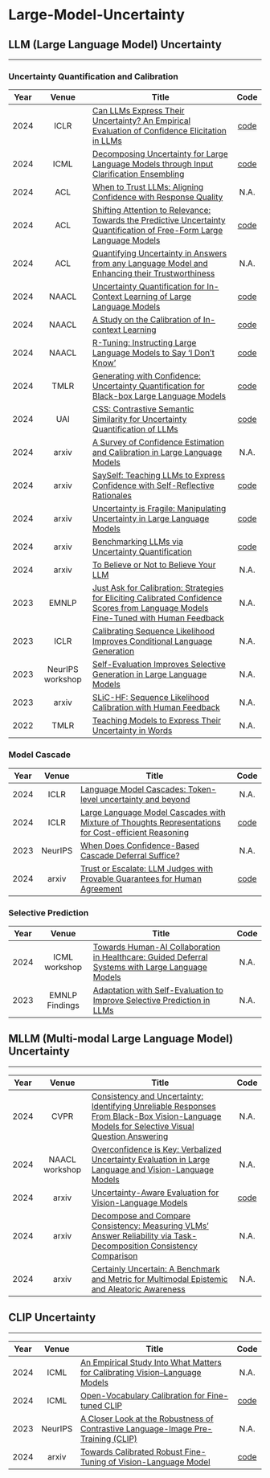# Large-Model-Uncertainty

## LLM (Large Language Model) Uncertainty
---
### Uncertainty Quantification and Calibration
|Year|Venue|Title|Code|
|:-:|:-:|-|:-:|
|2024|ICLR|[Can LLMs Express Their Uncertainty? An Empirical Evaluation of Confidence Elicitation in LLMs](https://arxiv.org/abs/2306.13063)|[code](https://github.com/MiaoXiong2320/llm-uncertainty)|
|2024|ICML|[Decomposing Uncertainty for Large Language Models through Input Clarification Ensembling](https://arxiv.org/abs/2311.08718)|[code](https://github.com/UCSB-NLP-Chang/llm_uncertainty)|
|2024|ACL|[When to Trust LLMs: Aligning Confidence with Response Quality](https://arxiv.org/abs/2404.17287)|N.A.|
|2024|ACL|[Shifting Attention to Relevance: Towards the Predictive Uncertainty Quantification of Free-Form Large Language Models](https://arxiv.org/abs/2307.01379)|[code](https://github.com/jinhaoduan/SAR)|
|2024|ACL|[Quantifying Uncertainty in Answers from any Language Model and Enhancing their Trustworthiness](https://aclanthology.org/2024.acl-long.283.pdf)|N.A.|
|2024|NAACL|[Uncertainty Quantification for In-Context Learning of Large Language Models](https://aclanthology.org/2024.naacl-long.184/)|[code](https://github.com/lingchen0331/UQ_ICL)|
|2024|NAACL|[A Study on the Calibration of In-context Learning](https://arxiv.org/abs/2312.04021)|[code](https://github.com/hlzhang109/icl-calibration)|
|2024|NAACL|[R-Tuning: Instructing Large Language Models to Say ‘I Don’t Know’](https://aclanthology.org/2024.naacl-long.394/)|[code](https://github.com/shizhediao/R-Tuning)|
|2024|TMLR|[Generating with Confidence: Uncertainty Quantification for Black-box Large Language Models](https://arxiv.org/abs/2305.19187)|[code](https://github.com/zlin7/UQ-NLG)|
|2024|UAI|[CSS: Contrastive Semantic Similarity for Uncertainty Quantification of LLMs](https://arxiv.org/abs/2406.03158)|[code](https://github.com/AoShuang92/css_uq_llms)|
|2024|arxiv|[A Survey of Confidence Estimation and Calibration in Large Language Models](https://arxiv.org/abs/2311.08298)|N.A.|
|2024|arxiv|[SaySelf: Teaching LLMs to Express Confidence with Self-Reflective Rationales](https://arxiv.org/abs/2405.20974)|[code](https://github.com/xu1868/SaySelf)|
|2024|arxiv|[Uncertainty is Fragile: Manipulating Uncertainty in Large Language Models](https://arxiv.org/abs/2407.11282)|[code](https://github.com/qcznlp/uncertainty_attack)|
|2024|arxiv|[Benchmarking LLMs via Uncertainty Quantification](https://arxiv.org/abs/2401.12794)|[code](https://github.com/smartyfh/LLM-Uncertainty-Bench)|
|2024|arxiv|[To Believe or Not to Believe Your LLM](https://arxiv.org/abs/2406.02543)|N.A.|
|2023|EMNLP|[Just Ask for Calibration: Strategies for Eliciting Calibrated Confidence Scores from Language Models Fine-Tuned with Human Feedback](https://arxiv.org/abs/2305.14975)|N.A.|
|2023|ICLR|[Calibrating Sequence Likelihood Improves Conditional Language Generation](https://openreview.net/forum?id=0qSOodKmJaN)|N.A.|
|2023|NeurIPS workshop|[Self-Evaluation Improves Selective Generation in Large Language Models](https://proceedings.mlr.press/v239/ren23a.html)|N.A.|
|2023|arxiv|[SLiC-HF: Sequence Likelihood Calibration with Human Feedback](https://arxiv.org/abs/2305.10425)|N.A.|
|2022|TMLR|[Teaching Models to Express Their Uncertainty in Words](https://arxiv.org/abs/2205.14334)|N.A.|

### Model Cascade
|Year|Venue|Title|Code|
|:-:|:-:|-|:-:|
|2024|ICLR|[Language Model Cascades: Token-level uncertainty and beyond](https://arxiv.org/abs/2404.10136)|N.A.|
|2024|ICLR|[Large Language Model Cascades with Mixture of Thoughts Representations for Cost-efficient Reasoning](https://arxiv.org/pdf/2310.03094.pdf)|[code](https://github.com/MurongYue/LLM_MoT_cascade)|
|2023|NeurIPS|[When Does Confidence-Based Cascade Deferral Suffice?](https://arxiv.org/abs/2307.02764)|N.A.|
|2024|arxiv|[Trust or Escalate: LLM Judges with Provable Guarantees for Human Agreement](https://arxiv.org/abs/2407.18370)|[code](https://github.com/jaehunjung1/cascaded-selective-evaluation)|

### Selective Prediction
|Year|Venue|Title|Code|
|:-:|:-:|-|:-:|
|2024|ICML workshop|[Towards Human-AI Collaboration in Healthcare: Guided Deferral Systems with Large Language Models](https://arxiv.org/abs/2406.07212)|N.A.|
|2023|EMNLP Findings|[Adaptation with Self-Evaluation to Improve Selective Prediction in LLMs](https://arxiv.org/abs/2310.11689)|N.A.|

## MLLM (Multi-modal Large Language Model) Uncertainty
---
|Year|Venue|Title|Code|
|:-:|:-:|-|:-:|
|2024|CVPR|[Consistency and Uncertainty: Identifying Unreliable Responses From Black-Box Vision-Language Models for Selective Visual Question Answering](https://openaccess.thecvf.com/content/CVPR2024/papers/Khan_Consistency_and_Uncertainty_Identifying_Unreliable_Responses_From_Black-Box_Vision-Language_Models_CVPR_2024_paper.pdf)|N.A.|
|2024|NAACL workshop|[Overconfidence is Key: Verbalized Uncertainty Evaluation in Large Language and Vision-Language Models](https://arxiv.org/abs/2405.02917)|N.A.|
|2024|arxiv|[Uncertainty-Aware Evaluation for Vision-Language Models](https://arxiv.org/abs/2402.14418)|[code](https://github.com/EnSec-AI/VLM-Uncertainty-Bench)|
|2024|arxiv|[Decompose and Compare Consistency: Measuring VLMs’ Answer Reliability via Task-Decomposition Consistency Comparison](http://arxiv.org/abs/2407.07840)|N.A.|
|2024|arxiv|[Certainly Uncertain: A Benchmark and Metric for Multimodal Epistemic and Aleatoric Awareness](https://arxiv.org/abs/2407.01942)|N.A.|

## CLIP Uncertainty
---
|Year|Venue|Title|Code|
|:-:|:-:|-|:-:|
|2024|ICML|[An Empirical Study Into What Matters for Calibrating Vision–Language Models](https://arxiv.org/abs/2402.07417)|N.A.|
|2024|ICML|[Open-Vocabulary Calibration for Fine-tuned CLIP](https://arxiv.org/abs/2402.04655)|[code](https://github.com/ml-stat-Sustech/CLIP_Calibration)|
|2023|NeurIPS|[A Closer Look at the Robustness of Contrastive Language-Image Pre-Training (CLIP)](https://arxiv.org/abs/2402.07410)|N.A.|
|2024|arxiv|[Towards Calibrated Robust Fine-Tuning of Vision-Language Model](https://arxiv.org/abs/2311.01723)|[code](https://anonymous.4open.science/r/carot2024-BB43/README.md)|
